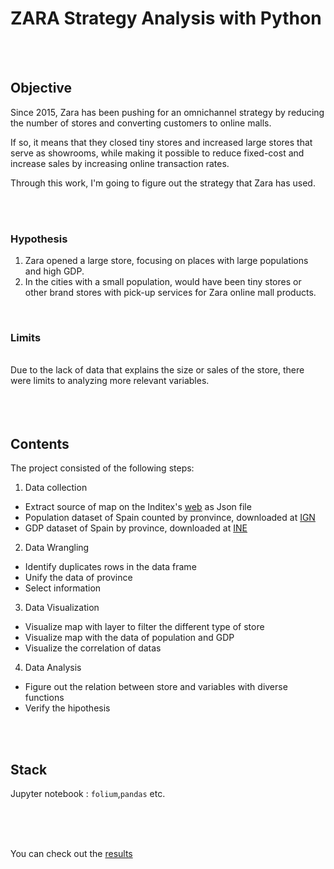 # ZARA Strategy Analysis with Python


<br/>
<br/>

## Objective


Since 2015, Zara has been pushing for an omnichannel strategy by reducing the number of stores and converting customers to online malls.

If so, it means that they closed tiny stores and increased large stores that serve as showrooms, while making it possible to reduce fixed-cost and increase sales by increasing online transaction rates.

Through this work, I'm going to figure out the strategy that Zara has used.

<br/><br/>
### Hypothesis
1. Zara opened a large store, focusing on places with large populations and high GDP.<br/>
2. In the cities with a small population, would have been tiny stores or other brand stores with pick-up services for Zara online mall products.
<br/>

### Limits 

<br/>
Due to the lack of data that explains the size or sales of the store, there were limits to analyzing more relevant variables.

<br/>
<br/>

<br/>
<br/>

## Contents

The project consisted of the following steps:

1. Data collection
  * Extract source of map on the Inditex's [web](https://www.inditex.com/es/quienes-somos/inditex-en-el-mundo?p_p_id=mapsportlet_WAR_mapsportlet&p_p_lifecycle=2&p_p_state=normal&p_p_mode=view&p_p_resource_id=getTiendasByPaisAndIdCadena&p_p_cacheability=cacheLevelPage&p_p_col_id=column-1&p_p_col_count=1&idPais=11&idCadena=1) as Json file
  * Population dataset of Spain counted by pronvince, downloaded at [IGN](https://www.ign.es/web/ign/portal/rcc-nomenclator-nacional)
  * GDP dataset of Spain by province, downloaded at [INE](https://www.ine.es/jaxi/Datos.htm?path=/t35/p010/rev19/&file=02001.px)
 
2. Data Wrangling
  * Identify duplicates rows in the data frame
  * Unify the data of province
  * Select information

3. Data Visualization
  * Visualize map with layer to filter the different type of store
  * Visualize map with the data of population and GDP
  * Visualize the correlation of datas

4. Data Analysis
  * Figure out the relation between store and variables with diverse functions
  * Verify the hipothesis

<br/>
<br/>

## Stack

Jupyter notebook : ```folium```,```pandas``` etc.

<br/>
<br/>
<br/>

You can check out the [results](https://github.com/E-Song330/ZARA-Strategy-Analysis-with-Python/blob/937a6b28fa7ce975600452b5fe2d807826176fd3/Results.md)
